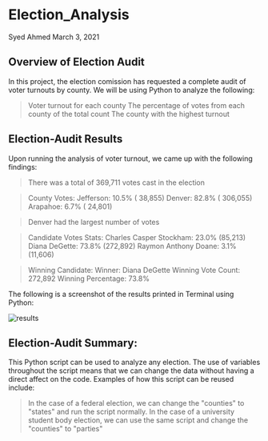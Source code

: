 # Election_Analysis

Syed Ahmed 
March 3, 2021 


## Overview of Election Audit 

In this project, the election comission has requested a complete audit of voter turnouts by county. We will be using Python to analyze the following: 
> Voter turnout for each county 
> The percentage of votes from each county of the total count 
> The county with the highest turnout 

## Election-Audit Results 

Upon running the analysis of voter turnout, we came up with the following findings: 

> There was a total of 369,711 votes cast in the election 

> County Votes: 
>  Jefferson:  10.5% ( 38,855)
Denver:  82.8% ( 306,055)
Arapahoe:  6.7% ( 24,801)

> Denver had the largest number of votes 

> Candidate Votes Stats: 
> Charles Casper Stockham: 23.0% (85,213)
Diana DeGette: 73.8% (272,892)
Raymon Anthony Doane: 3.1% (11,606)

> Winning Candidate: 
> Winner: Diana DeGette
Winning Vote Count: 272,892
Winning Percentage: 73.8%

The following is a screenshot of the results printed in Terminal using Python: 

![results](https://user-images.githubusercontent.com/45697471/111227926-bd853600-85b9-11eb-94a2-1cefdcb03eef.png)

## Election-Audit Summary: 

This Python script can be used to analyze any election. The use of variables throughout the script means that we can change the data without having a direct affect on the code. Examples of how this script can be reused include:
> In the case of a federal election, we can change the "counties" to "states" and run the script normally. 
> In the case of a university student body election, we can use the same script and change the "counties" to "parties" 
